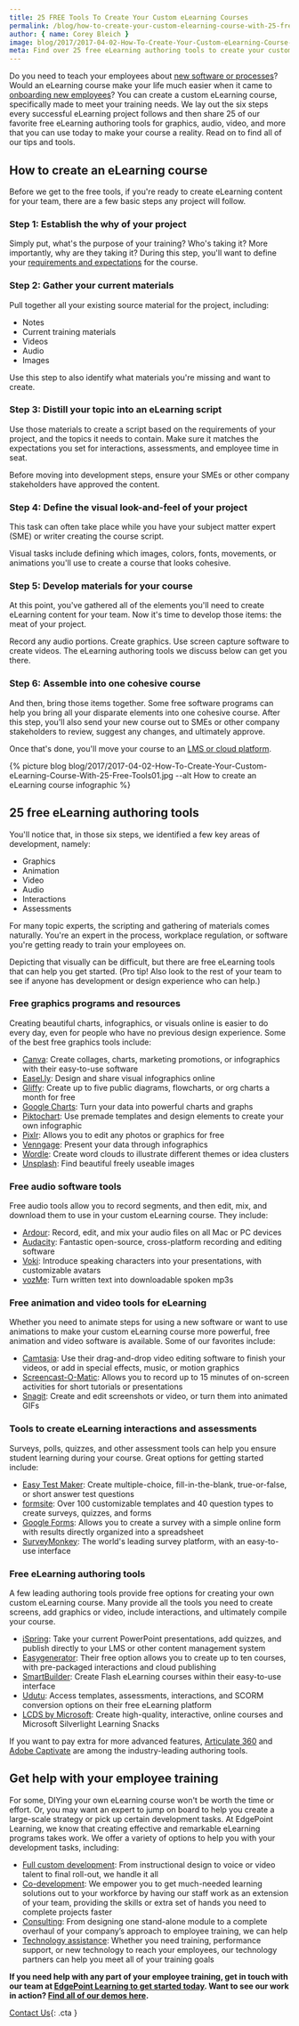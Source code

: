 ```yaml
---
title: 25 FREE Tools To Create Your Custom eLearning Courses
permalink: /blog/how-to-create-your-custom-elearning-course-with-25-free-tools/
author: { name: Corey Bleich }
image: blog/2017/2017-04-02-How-To-Create-Your-Custom-eLearning-Course-With-25-Free-Tools.jpg
meta: Find over 25 free eLearning authoring tools to create your custom courses in 2019. We also break down the 6 steps for creating the best learning programs. 
---
```


Do you need to teach your employees about [new software or processes](/blog/how-to-train-employees-on-new-system/)? Would an eLearning course make your life much easier when it came to [onboarding new employees](/blog/how-to-train-new-employees/)? You can create a custom eLearning course, specifically made to meet your training needs. We lay out the six steps every successful eLearning project follows and then share 25 of our favorite free eLearning authoring tools for graphics, audio, video, and more that you can use today to make your course a reality. Read on to find all of our tips and tools. 

## How to create an eLearning course
Before we get to the free tools, if you're ready to create eLearning content for your team, there are a few basic steps any project will follow.

### Step 1: Establish the why of your project
Simply put, what's the purpose of your training? Who's taking it? More importantly, why are they taking it? During this step, you'll want to define your [requirements and expectations](/blog/training-needs-analysis/) for the course.

### Step 2: Gather your current materials
Pull together all your existing source material for the project, including:

+  Notes
+  Current training materials
+  Videos
+  Audio
+  Images

Use this step to also identify what materials you're missing and want to create.

### Step 3: Distill your topic into an eLearning script
Use those materials to create a script based on the requirements of your project, and the topics it needs to contain. Make sure it matches the expectations you set for interactions, assessments, and employee time in seat.

Before moving into development steps, ensure your SMEs or other company stakeholders have approved the content.

### Step 4: Define the visual look-and-feel of your project
This task can often take place while you have your subject matter expert (SME) or writer creating the course script. 

Visual tasks include defining which images, colors, fonts, movements, or animations you'll use to create a course that looks cohesive.

### Step 5: Develop materials for your course
At this point, you've gathered all of the elements you'll need to create eLearning content for your team. Now it's time to develop those items: the meat of your project. 

Record any audio portions. Create graphics. Use screen capture software to create videos. The eLearning authoring tools we discuss below can get you there. 

### Step 6: Assemble into one cohesive course
And then, bring those items together. Some free software programs can help you bring all your disparate elements into one cohesive course.
After this step, you'll also send your new course out to SMEs or other company stakeholders to review, suggest any changes, and ultimately approve. 

Once that's done, you'll move your course to an [LMS or cloud platform](/blog/best-lms-for-small-business/).

{% picture blog blog/2017/2017-04-02-How-To-Create-Your-Custom-eLearning-Course-With-25-Free-Tools01.jpg --alt How to create an eLearning course infographic %}

## 25 free eLearning authoring tools 
You'll notice that, in those six steps, we identified a few key areas of development, namely:

+  Graphics
+  Animation
+  Video
+  Audio
+  Interactions
+  Assessments

For many topic experts, the scripting and gathering of materials comes naturally. You're an expert in the process, workplace regulation, or software you're getting ready to train your employees on.

Depicting that visually can be difficult, but there are free eLearning tools that can help you get started. (Pro tip! Also look to the rest of your team to see if anyone has development or design experience who can help.)

### Free graphics programs and resources
Creating beautiful charts, infographics, or visuals online is easier to do every day, even for people who have no previous design experience. Some of the best free graphics tools include:

+  [Canva](https://www.canva.com/): Create collages, charts, marketing promotions, or infographics with their easy-to-use software
+  [Easel.ly](https://www.easel.ly): Design and share visual infographics online
+  [Gliffy](https://www.gliffy.com/): Create up to five public diagrams, flowcharts, or org charts a month for free
+  [Google Charts](https://developers.google.com/chart): Turn your data into powerful charts and graphs
+  [Piktochart](https://piktochart.com): Use premade templates and design elements to create your own infographic
+  [Pixlr](https://pixlr.com): Allows you to edit any photos or graphics for free
+  [Venngage](https://venngage.com): Present your data through infographics
+  [Wordle](http://www.wordle.net/create): Create word clouds to illustrate different themes or idea clusters
+  [Unsplash](https://unsplash.com/): Find beautiful freely useable images

### Free audio software tools
Free audio tools allow you to record segments, and then edit, mix, and download them to use in your custom eLearning course. They include:

+  [Ardour](http://ardour.org/): Record, edit, and mix your audio files on all Mac or PC devices
+  [Audacity](http://www.audacityteam.org/): Fantastic open-source, cross-platform recording and editing software
+  [Voki](http://www.voki.com/): Introduce speaking characters into your presentations, with customizable avatars
+  [vozMe](http://vozme.com/index.php): Turn written text into downloadable spoken mp3s

### Free animation and video tools for eLearning
Whether you need to animate steps for using a new software or want to use animations to make your custom eLearning course more powerful, free animation and video software is available. Some of our favorites include:

+  [Camtasia](https://www.techsmith.com/camtasia.html): Use their drag-and-drop video editing software to finish your videos, or add in special effects, music, or motion graphics
+  [Screencast-O-Matic](http://screencast-o-matic.com/): Allows you to record up to 15 minutes of on-screen activities for short tutorials or presentations
+  [Snagit](https://www.techsmith.com/screen-capture.html): Create and edit screenshots or video, or turn them into animated GIFs

### Tools to create eLearning interactions and assessments
Surveys, polls, quizzes, and other assessment tools can help you ensure student learning during your course. Great options for getting started include:

+  [Easy Test Maker](http://www.easytestmaker.com/): Create multiple-choice, fill-in-the-blank, true-or-false, or short answer test questions
+  [formsite](https://www.formsite.com): Over 100 customizable templates and 40 question types to create surveys, quizzes, and forms
+  [Google Forms](https://www.google.com/forms/about/): Allows you to create a survey with a simple online form with results directly organized into a spreadsheet
+  [SurveyMonkey](https://www.surveymonkey.com): The world's leading survey platform, with an easy-to-use interface

### Free eLearning authoring tools
A few leading authoring tools provide free options for creating your own custom eLearning course. Many provide all the tools you need to create screens, add graphics or video, include interactions, and ultimately compile your course.

+  [iSpring](https://www.ispringsolutions.com/ispring-free): Take your current PowerPoint presentations, add quizzes, and publish directly to your LMS or other content management system
+  [Easygenerator](https://www.easygenerator.com): Their free option allows you to create up to ten courses, with pre-packaged interactions and cloud publishing
+  [SmartBuilder](http://www.smartbuilder.com/): Create Flash eLearning courses within their easy-to-use interface
+  [Udutu](http://www.udutu.com/): Access templates, assessments, interactions, and SCORM conversion options on their free eLearning platform
+  [LCDS by Microsoft](https://www.microsoft.com/en-us/learning/lcds-tool.aspx#tab1): Create high-quality, interactive, online courses and Microsoft Silverlight Learning Snacks

If you want to pay extra for more advanced features, [Articulate 360](https://articulate.com/360) and [Adobe Captivate](https://www.adobe.com/products/captivate.html) are among the industry-leading authoring tools.

## Get help with your employee training

For some, DIYing your own eLearning course won't be worth the time or effort. Or, you may want an expert to jump on board to help you create a large-scale strategy or pick up certain development tasks. At EdgePoint Learning, we know that creating effective and remarkable eLearning programs takes work. We offer a variety of options to help you with your development tasks, including: 

* [Full custom development](/custom-employee-training/): From instructional design to voice or video talent to final roll-out, we handle it all
* [Co-development](/co-development-services/): We empower you to get much-needed learning solutions out to your workforce by having our staff work as an extension of your team, providing the skills or extra set of hands you need to complete projects faster
* [Consulting](/elearning-consulting-services/): From designing one stand-alone module to a complete overhaul of your company’s approach to employee training, we can help
* [Technology assistance](/performance-support/): Whether you need training, performance support, or new technology to reach your employees, our technology partners can help you meet all of your training goals

<strong>If you need help with any part of your employee training, get in touch with our team at [EdgePoint Learning to get started today](/contact/). Want to see our work in action? [Find all of our demos here](/form/demo/).</strong>

[Contact Us](/contact/ ){: .cta }
